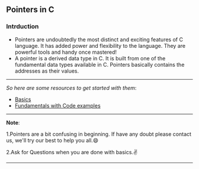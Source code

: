 ## Pointers in C

### Intrduction

  - Pointers are undoubtedly the most distinct and exciting features of C language. It has added power and flexibility to the language.
    They are powerful tools and handy once mastered!
  - A pointer is a derived data type in C. It is built from one of the fundamental data types available in C. Pointers basically 
    contains the addresses as their values.

 -------
 
 *So here are some resources to get started with them*:
  
   * [Basics](https://www.tutorialspoint.com/cprogramming/c_pointers.htm)
   * [Fundamentals with Code examples](https://www.programiz.com/c-programming/c-pointers)
   
--------
  **Note**: 
  
  1.Pointers are a bit confusing in beginning. If have any doubt please contact us, we'll try our best to help you all.:smile:
  
  2.Ask for Questions when you are done with basics.:v:
  
------
